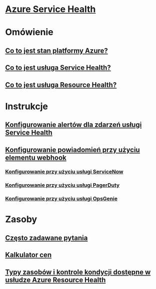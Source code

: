 # [Azure Service Health](index.md)

# Omówienie
## [Co to jest stan platformy Azure?](azure-status-overview.md)
## [Co to jest usługa Service Health?](service-health-overview.md)
## [Co to jest usługa Resource Health?](resource-health-overview.md)
# Instrukcje
## [Konfigurowanie alertów dla zdarzeń usługi Service Health](../monitoring-and-diagnostics/monitoring-activity-log-alerts-on-service-notifications.md?toc=%2fazure%2fservice-health%2ftoc.json)
## [Konfigurowanie powiadomień przy użyciu elementu webhook](service-health-alert-webhook-guide.md)
### [Konfigurowanie przy użyciu usługi ServiceNow](service-health-alert-webhook-servicenow.md)
### [Konfigurowanie przy użyciu usługi PagerDuty](service-health-alert-webhook-pagerduty.md)
### [Konfigurowanie przy użyciu usługi OpsGenie](service-health-alert-webhook-opsgenie.md)
# Zasoby
## [Często zadawane pytania](resource-health-faq.md)
## [Kalkulator cen](https://azure.microsoft.com/pricing/calculator/)
## [Typy zasobów i kontrole kondycji dostępne w usłudze Azure Resource Health](resource-health-checks-resource-types.md)